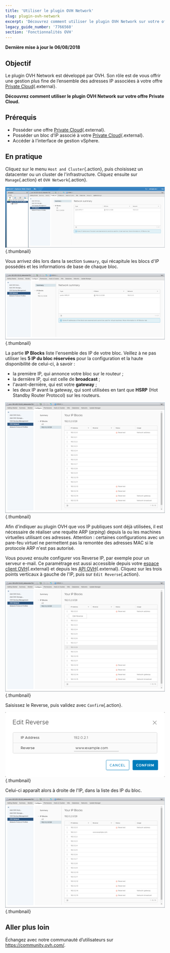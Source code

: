 ```yaml
---
title: 'Utiliser le plugin OVH Network'
slug: plugin-ovh-network
excerpt: 'Découvrez comment utiliser le plugin OVH Network sur votre offre Private Cloud'
legacy_guide_number: '7766560'
section: 'Fonctionnalités OVH'
---
```


**Dernière mise à jour le 06/08/2018**

## Objectif

Le plugin OVH Network est développé par OVH. Son rôle est de vous offrir une gestion plus fine de l’ensemble des adresses IP associées à votre offre [Private Cloud](https://www.ovh.com/fr/private-cloud/){.external}.

**Découvrez comment utiliser le plugin OVH Network sur votre offre Private Cloud.**

## Prérequis

* Posséder une offre [Private Cloud](https://www.ovh.com/fr/private-cloud/){.external}.
* Posséder un bloc d'IP associé à votre [Private Cloud](https://www.ovh.com/fr/private-cloud/){.external}.
* Accéder à l’interface de gestion vSphere.

## En pratique

Cliquez sur le menu `Host and Cluster`{.action}, puis choisissez un datacenter ou un cluster de l'infrastructure. Cliquez ensuite sur `Manage`{.action} et `OVH Network`{.action}.

![Plugin OVH Network](images/network_01.png){.thumbnail}

Vous arrivez dès lors dans la section `Summary`, qui récapitule les blocs d'IP possédés et les informations de base de chaque bloc.

![Informations sur les IP et les blocs](images/network_02.png){.thumbnail}

La partie **IP Blocks** liste l'ensemble des IP de votre bloc. Veillez à ne pas utiliser les **5 IP du bloc réservées** pour la configuration et la haute disponibilité de celui-ci, à savoir :
- la première IP, qui annonce votre bloc sur le routeur ;
- la dernière IP, qui est celle de **broadcast** ;
- l'avant-dernière, qui est votre **gateway** ;
- les deux IP avant la gateway, qui sont utilisées en tant que **HSRP** (Hot Standby Router Protocol) sur les routeurs.

![Blocs d'IP](images/network_03.png){.thumbnail}

Afin d'indiquer au plugin OVH que vos IP publiques sont déjà utilisées, il est nécessaire de réaliser une requête ARP (_arping_) depuis la ou les machines virtuelles utilisant ces adresses. Attention : certaines configurations avec un pare-feu virtuel ne permettent pas la remontée des adresses MAC si le protocole ARP n'est pas autorisé.

Vous pouvez ensuite configurer vos Reverse IP, par exemple pour un serveur e-mail. Ce paramétrage est aussi accessible depuis votre [espace client OVH](https://www.ovh.com/auth/?action=gotomanager){.external} et depuis les [API OVH](https://api.ovh.com/){.external}. Cliquez sur les trois points verticaux à gauche de l'IP, puis sur `Edit Reverse`{.action}.

![Bouton Edition Reverse](images/network_04.png){.thumbnail}

Saisissez le Reverse, puis validez avec `Confirm`{.action}.

![Édition du reverse](images/network_05.png){.thumbnail}

Celui-ci apparaît alors à droite de l'IP, dans la liste des IP du bloc.

![Édition des IP](images/network_06.png){.thumbnail}

## Aller plus loin

Échangez avec notre communauté d’utilisateurs sur <https://community.ovh.com/>.
